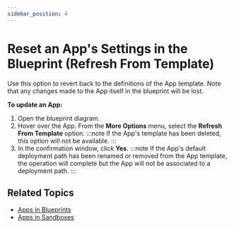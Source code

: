 ```yaml
---
sidebar_position: 4
---
```


# Reset an App's Settings in the Blueprint (Refresh From Template)

Use this option to revert back to the definitions of the App template. Note that any changes made to the App itself in the blueprint will be lost.

**To update an App:**

1. Open the blueprint diagram.
2. Hover over the App. From the **More Options** menu, select the **Refresh From Template** option.
    :::note
    If the App's template has been deleted, this option will not be available.
    :::
3. In the confirmation window, click **Yes**.
    :::note
    If the App's default deployment path has been renamed or removed from the App template, the operation will complete but the App will not be associated to a deployment path.
    :::

## Related Topics

- [Apps in Blueprints](../../../../portal/blueprints/creating-blueprints/apps)
- [Apps in Sandboxes](../../../../portal/sandboxes/workspace/apps)

